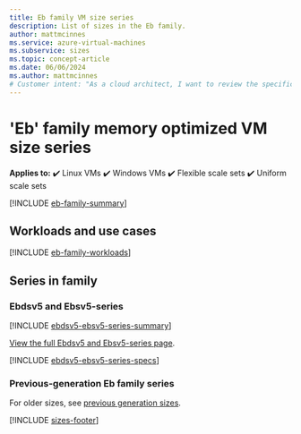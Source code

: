 ```yaml
---
title: Eb family VM size series
description: List of sizes in the Eb family.
author: mattmcinnes
ms.service: azure-virtual-machines
ms.subservice: sizes
ms.topic: concept-article
ms.date: 06/06/2024
ms.author: mattmcinnes
# Customer intent: "As a cloud architect, I want to review the specifications and use cases of the Eb family VM sizes, so that I can select the right memory-optimized virtual machines for my workloads."
---
```


# 'Eb' family memory optimized VM size series

**Applies to:** :heavy_check_mark: Linux VMs :heavy_check_mark: Windows VMs :heavy_check_mark: Flexible scale sets :heavy_check_mark: Uniform scale sets

[!INCLUDE [eb-family-summary](./includes/e-family-summary.md)]

## Workloads and use cases

[!INCLUDE [eb-family-workloads](./includes/e-family-workloads.md)]

## Series in family

### Ebdsv5 and Ebsv5-series
[!INCLUDE [ebdsv5-ebsv5-series-summary](./includes/ebdsv5-ebsv5-series-summary.md)]

[View the full Ebdsv5 and Ebsv5-series page](../../ebdsv5-ebsv5-series.md).

[!INCLUDE [ebdsv5-ebsv5-series-specs](./includes/ebdsv5-ebsv5-series-specs.md)]


### Previous-generation Eb family series
For older sizes, see [previous generation sizes](../previous-gen-sizes-list.md#memory-optimized-previous-gen-sizes).

[!INCLUDE [sizes-footer](../includes/sizes-footer.md)]